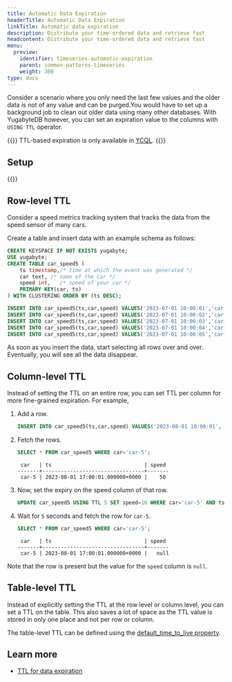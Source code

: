 ```yaml
---
title: Automatic Data Expiration
headerTitle: Automatic Data Expiration
linkTitle: Automatic data expiration
description: Distribute your time-ordered data and retrieve fast
headcontent: Distribute your time-ordered data and retrieve fast
menu:
  preview:
    identifier: timeseries-automatic-expiration
    parent: common-patterns-timeseries
    weight: 300
type: docs
---
```



Consider a scenario where you only need the last few values and the older data is not of any value and can be purged.You would have to set up a background job to clean out older data using many other databases. With YugabyteDB however, you can set an expiration value to the columns with `USING TTL` operator.

{{<note title="Note">}}
TTL-based expiration is only available in [YCQL](../../../../api/ycql/).
{{</note>}}

## Setup

{{<cluster-setup-tabs>}}

## Row-level TTL

Consider a speed metrics tracking system that tracks the data from the speed sensor of many cars.

Create a table and insert data with an example schema as follows:

```sql
CREATE KEYSPACE IF NOT EXISTS yugabyte;
USE yugabyte;
CREATE TABLE car_speed5 (
    ts timestamp,/* time at which the event was generated */
    car text, /* name of the car */
    speed int,   /* speed of your car */
    PRIMARY KEY(car, ts)
) WITH CLUSTERING ORDER BY (ts DESC);
```

```sql
INSERT INTO car_speed5(ts,car,speed) VALUES('2023-07-01 10:00:01','car-1',50) USING TTL 10;
INSERT INTO car_speed5(ts,car,speed) VALUES('2023-07-01 10:00:02','car-2',25) USING TTL 15;
INSERT INTO car_speed5(ts,car,speed) VALUES('2023-07-01 10:00:03','car-1',39) USING TTL 15;
INSERT INTO car_speed5(ts,car,speed) VALUES('2023-07-01 10:00:04','car-1',49) USING TTL 20;
INSERT INTO car_speed5(ts,car,speed) VALUES('2023-07-01 10:00:05','car-2', 3) USING TTL 25;
```

As soon as you insert the data, start selecting all rows over and over. Eventually, you will see all the data disappear.

## Column-level TTL

Instead of setting the TTL on an entire row, you can set TTL per column for more fine-grained expiration. For example,

1. Add a row.

    ```sql
    INSERT INTO car_speed5(ts,car,speed) VALUES('2023-08-01 10:00:01', 'car-5', 50);
    ```

1. Fetch the rows.

    ```sql
    SELECT * FROM car_speed5 WHERE car='car-5';
    ```

    ```output
     car   | ts                              | speed
    -------+---------------------------------+-------
     car-5 | 2023-08-01 17:00:01.000000+0000 |    50
    ```

1. Now, set the expiry on the speed column of that row.

    ```sql
    UPDATE car_speed5 USING TTL 5 SET speed=10 WHERE car='car-5' AND ts ='2023-08-01 10:00:01';
    ```

1. Wait for `5` seconds and fetch the row for `car-5`.

    ```sql
    SELECT * FROM car_speed5 WHERE car='car-5';
    ```

    ```output
     car   | ts                              | speed
    -------+---------------------------------+-------
     car-5 | 2023-08-01 17:00:01.000000+0000 |   null
    ```

Note that the row is present but the value for the `speed` column is `null`.

## Table-level TTL

Instead of explicitly setting the TTL at the row level or column level, you can set a TTL on the table. This also saves a lot of space as the TTL value is stored in only one place and not per row or column.

The table-level TTL can be defined using the [default_time_to_live property](../../../../api/ycql/ddl_create_table/#table-properties-1).

## Learn more

- [TTL for data expiration](../../../learn/ttl-data-expiration-ycql/)
